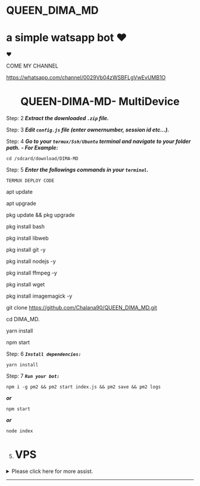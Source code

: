 # QUEEN_DIMA_MD
# a simple watsapp bot  ❤

❤

COME MY CHANNEL 

https://whatsapp.com/channel/0029Vb04zWSBFLgVwEvUMB1O

<h1 align="center">QUEEN-DIMA-MD- MultiDevice</h1>

Step: 2
    ***Extract the downloaded `.zip` file.***

  Step: 3
    ***Edit `config.js` file (enter ownernumber, session id etc...).***
    
  Step: 4
    ***Go to your `termux/Ssh/Ubuntu` terminal and navigate to your folder path.***
  ***- For Example:***
  
  ```
  cd /sdcard/download/DIMA-MD
  ```

  Step: 5
    ***Enter the followings commands in your `terminal`.***






`TERMUX DEPLOY CODE`


apt update

apt upgrade

pkg update && pkg upgrade

pkg install bash

pkg install libweb

pkg install git -y

pkg install nodejs -y 

pkg install ffmpeg -y 

pkg install wget

pkg install imagemagick -y

git clone https://github.com/Chalana90/QUEEN_DIMA_MD.git

cd DIMA_MD.

yarn install

npm start



Step: 6
    ***`Install dependencies:`***

```
yarn install
```

  Step: 7
    ***`Run your bot:`***

```
npm i -g pm2 && pm2 start index.js && pm2 save && pm2 logs
```

   ***or***
   
```
npm start
```

   ***or***

```
node index
```

</details>  

##

5. # VPS

<details>
  <summary>Please click here for more assist.</summary>

   - ***([`Tap Here To See Tutorial`](https://example.com))***       

 
   - ***`Edit` your forked repo's config.js and `replace` the repository url below with your repo's url.***

 ```
apt install nodejs 
apt install git 
apt apt install ffmpeg 
apt apt install libwebp 
apt apt install imagrmagick
apt install bash
git clone https://github.com/Chalana90/QUEEN_DIMA_MD.git
cd DIMA-MD
npm start
```

</details>  

---
